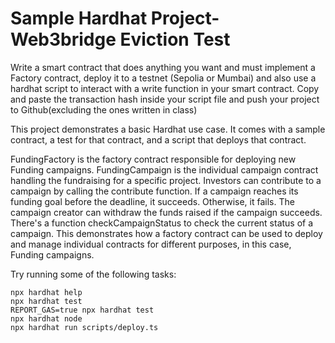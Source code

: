 # Sample Hardhat Project- Web3bridge Eviction Test

Write a smart contract that does anything you want and must implement a Factory contract, deploy it to a testnet (Sepolia or Mumbai) and also use a hardhat script to interact with a write function in your smart contract. Copy and paste the transaction hash inside your script file and push your project to Github(excluding the ones written in class)

This project demonstrates a basic Hardhat use case. It comes with a sample contract, a test for that contract, and a script that deploys that contract.

FundingFactory is the factory contract responsible for deploying new Funding campaigns.
FundingCampaign is the individual campaign contract handling the fundraising for a specific project.
Investors can contribute to a campaign by calling the contribute function.
If a campaign reaches its funding goal before the deadline, it succeeds. Otherwise, it fails.
The campaign creator can withdraw the funds raised if the campaign succeeds.
There's a function checkCampaignStatus to check the current status of a campaign.
This demonstrates how a factory contract can be used to deploy and manage individual contracts for different purposes, in this case, Funding campaigns.

Try running some of the following tasks:

```shell
npx hardhat help
npx hardhat test
REPORT_GAS=true npx hardhat test
npx hardhat node
npx hardhat run scripts/deploy.ts
```
